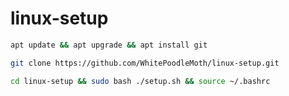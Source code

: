 # linux-setup
 
```bash
apt update && apt upgrade && apt install git
```
```bash
git clone https://github.com/WhitePoodleMoth/linux-setup.git
```
```bash
cd linux-setup && sudo bash ./setup.sh && source ~/.bashrc
```
